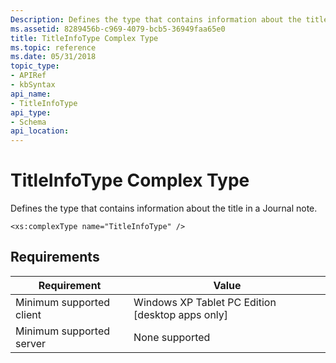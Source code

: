 ```yaml
---
Description: Defines the type that contains information about the title in a Journal note.
ms.assetid: 8289456b-c969-4079-bcb5-36949faa65e0
title: TitleInfoType Complex Type
ms.topic: reference
ms.date: 05/31/2018
topic_type: 
- APIRef
- kbSyntax
api_name: 
- TitleInfoType
api_type: 
- Schema
api_location: 
---
```


# TitleInfoType Complex Type

Defines the type that contains information about the title in a Journal note.

``` syntax
<xs:complexType name="TitleInfoType" />
```

## Requirements



| Requirement | Value |
|-------------------------------------|---------------------------------------------------------------|
| Minimum supported client<br/> | Windows XP Tablet PC Edition \[desktop apps only\]<br/> |
| Minimum supported server<br/> | None supported<br/>                                     |



 

 




